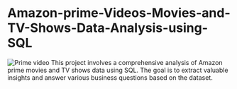 # Amazon-prime-Videos-Movies-and-TV-Shows-Data-Analysis-using-SQL
  ![Prime video]()
This project involves a comprehensive analysis of Amazon prime movies and TV shows data using SQL. The goal is to extract valuable insights and answer various business questions based on the dataset.
 
